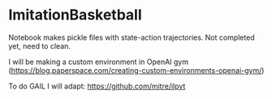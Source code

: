 # ImitationBasketball


Notebook makes pickle files with state-action trajectories. Not completed yet, need to clean. 

I will be making a custom environment in OpenAI gym (https://blog.paperspace.com/creating-custom-environments-openai-gym/)

To do GAIL I will adapt: https://github.com/mitre/ilpyt
